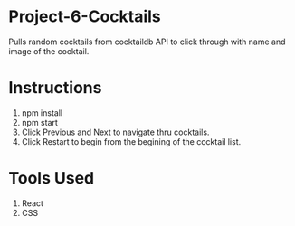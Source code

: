 # Project-6-Cocktails

Pulls random cocktails from cocktaildb API to click through with name and image of the cocktail.

# Instructions
1) npm install
2) npm start 
3) Click Previous and Next to navigate thru cocktails.
4) Click Restart to begin from the begining of the cocktail list.

# Tools Used
1) React
2) CSS

